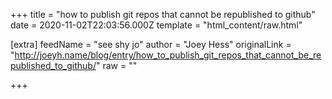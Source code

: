 
+++
title = "how to publish git repos that cannot be republished to github"
date = 2020-11-02T22:03:56.000Z
template = "html_content/raw.html"

[extra]
feedName = "see shy jo"
author = "Joey Hess"
originalLink = "http://joeyh.name/blog/entry/how_to_publish_git_repos_that_cannot_be_republished_to_github/"
raw = ""

+++

